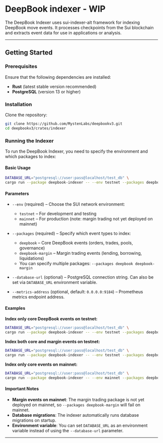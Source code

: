 # DeepBook indexer - WIP

The DeepBook Indexer uses sui-indexer-alt framework for indexing DeepBook move events. 
It processes checkpoints from the Sui blockchain and extracts event data for use in 
applications or analysis.

---

## Getting Started

### Prerequisites

Ensure that the following dependencies are installed:

- **Rust** (latest stable version recommended)
- **PostgreSQL** (version 13 or higher)

### Installation

Clone the repository:

```bash
git clone https://github.com/MystenLabs/deepbookv3.git
cd deepbookv3/crates/indexer
```

### Running the Indexer

To run the DeepBook Indexer, you need to specify the environment and which packages to index:

#### Basic Usage

```bash
DATABASE_URL="postgresql://user:pass@localhost/test_db" \
cargo run --package deepbook-indexer -- --env testnet --packages deepbook
```

#### Parameters

- `--env` (required) – Choose the SUI network environment:
  - `testnet` – For development and testing
  - `mainnet` – For production (note: margin trading not yet deployed on mainnet)

- `--packages` (required) – Specify which event types to index:
  - `deepbook` – Core DeepBook events (orders, trades, pools, governance)
  - `deepbook-margin` – Margin trading events (lending, borrowing, liquidations)
  - You can specify multiple packages: `--packages deepbook deepbook-margin`

- `--database-url` (optional) – PostgreSQL connection string. Can also be set via `DATABASE_URL` environment variable.

- `--metrics-address` (optional, default: `0.0.0.0:9184`) – Prometheus metrics endpoint address.

#### Examples

**Index only core DeepBook events on testnet:**
```bash
DATABASE_URL="postgresql://user:pass@localhost/test_db" \
cargo run --package deepbook-indexer -- --env testnet --packages deepbook
```

**Index both core and margin events on testnet:**
```bash
DATABASE_URL="postgresql://user:pass@localhost/test_db" \
cargo run --package deepbook-indexer -- --env testnet --packages deepbook deepbook-margin
```

**Index only core events on mainnet:**
```bash
DATABASE_URL="postgresql://user:pass@localhost/test_db" \
cargo run --package deepbook-indexer -- --env mainnet --packages deepbook
```

#### Important Notes

- **Margin events on mainnet**: The margin trading package is not yet deployed on mainnet, so `--packages deepbook-margin` will fail on mainnet.
- **Database migrations**: The indexer automatically runs database migrations on startup.
- **Environment variable**: You can set `DATABASE_URL` as an environment variable instead of using the `--database-url` parameter.

---